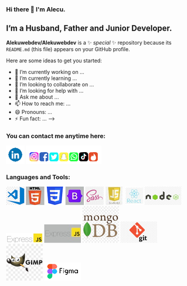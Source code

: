### Hi there 👋 I'm Alecu.


## I’m a Husband, Father and Junior Developer.

**Alekuwebdev/Alekuwebdev** is a ✨ _special_ ✨ repository because its `README.md` (this file) appears on your GitHub profile.

Here are some ideas to get you started:

- 🔭 I’m currently working on ...
- 🌱 I’m currently learning ...
- 👯 I’m looking to collaborate on ...
- 🤔 I’m looking for help with ...
- 💬 Ask me about ...
- 📫 How to reach me: ...
- 😄 Pronouns: ...
- ⚡ Fun fact: ...
-->

### You can contact me anytime here:

[![Linkedin](img/LINKEDIN_ICON_TRANSPARENT_50.gif)](https://www.linkedin.com/in/alecu-gajos-1b8477232, "Alecu Gajos")
![](img/SocialsSmaller.gif)

### Languages and Tools:

![](img/visual-studio.png)
![](img/html.jpg)
![](img/CSS3.jpg.png)
![](img/bootstrap.jpg)
![](img/sass.png)
![](img/javascript.jpg)
![](img/react.jpg)
![](img/node.js.png)
![](img/express.js.png)
![](img/Express.jpg)
![](img/mongoDB.png)
![](img/git.png)
![](img/Gimp.png)
![](img/figma.png)
